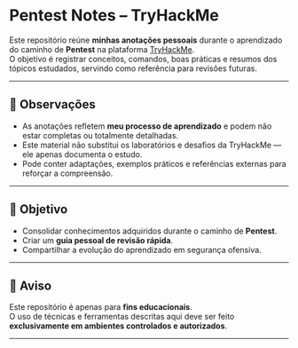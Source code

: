 # Pentest Notes – TryHackMe

Este repositório reúne **minhas anotações pessoais** durante o aprendizado do caminho de **Pentest** na plataforma [TryHackMe](https://tryhackme.com/).  
O objetivo é registrar conceitos, comandos, boas práticas e resumos dos tópicos estudados, servindo como referência para revisões futuras.

---

## 📝 Observações

- As anotações refletem **meu processo de aprendizado** e podem não estar completas ou totalmente detalhadas.  
- Este material não substitui os laboratórios e desafios da TryHackMe — ele apenas documenta o estudo.  
- Pode conter adaptações, exemplos práticos e referências externas para reforçar a compreensão.

---

## 🚀 Objetivo

- Consolidar conhecimentos adquiridos durante o caminho de **Pentest**.  
- Criar um **guia pessoal de revisão rápida**.  
- Compartilhar a evolução do aprendizado em segurança ofensiva.  

---

## 📌 Aviso

Este repositório é apenas para **fins educacionais**.  
O uso de técnicas e ferramentas descritas aqui deve ser feito **exclusivamente em ambientes controlados e autorizados**.

---
